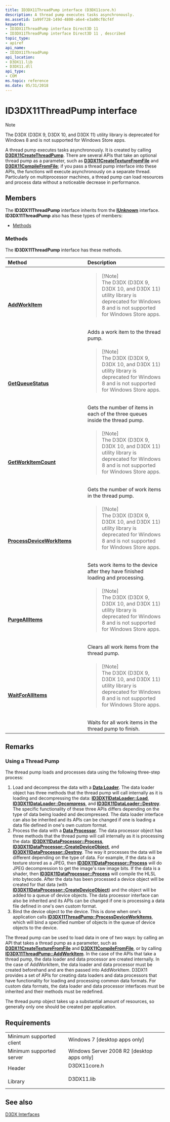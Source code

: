 ```yaml
---
title: ID3DX11ThreadPump interface (D3DX11core.h)
description: A thread pump executes tasks asynchronously.
ms.assetid: 1a99f728-149d-4800-a6e4-e3a00cf8cf4f
keywords:
- ID3DX11ThreadPump interface Direct3D 11
- ID3DX11ThreadPump interface Direct3D 11 , described
topic_type:
- apiref
api_name:
- ID3DX11ThreadPump
api_location:
- D3DX11.lib
- D3DX11.dll
api_type:
- COM
ms.topic: reference
ms.date: 05/31/2018
---
```


# ID3DX11ThreadPump interface

> [!Note]  
> The D3DX (D3DX 9, D3DX 10, and D3DX 11) utility library is deprecated for Windows 8 and is not supported for Windows Store apps.

 

A thread pump executes tasks asynchronously. It is created by calling [**D3DX11CreateThreadPump**](d3dx11createthreadpump.md). There are several APIs that take an optional thread pump as a parameter, such as [**D3DX11CreateTextureFromFile**](d3dx11createtexturefromfile.md) and [**D3DX11CompileFromFile**](d3dx11compilefromfile.md); if you pass a thread pump interface into these APIs, the functions will execute asynchronously on a separate thread. Particularly on multiprocessor machines, a thread pump can load resources and process data without a noticeable decrease in performance.

## Members

The **ID3DX11ThreadPump** interface inherits from the [**IUnknown**](https://docs.microsoft.com/windows/desktop/api/unknwn/nn-unknwn-iunknown) interface. **ID3DX11ThreadPump** also has these types of members:

-   [Methods](#methods)

### Methods

The **ID3DX11ThreadPump** interface has these methods.



<table>
<colgroup>
<col style="width: 50%" />
<col style="width: 50%" />
</colgroup>
<thead>
<tr class="header">
<th style="text-align: left;">Method</th>
<th style="text-align: left;">Description</th>
</tr>
</thead>
<tbody>
<tr class="odd">
<td style="text-align: left;"><a href="id3dx11threadpump-addworkitem.md"><strong>AddWorkItem</strong></a></td>
<td style="text-align: left;"><blockquote>
[!Note]<br />
The D3DX (D3DX 9, D3DX 10, and D3DX 11) utility library is deprecated for Windows 8 and is not supported for Windows Store apps.
</blockquote>
<br/> Adds a work item to the thread pump.<br/></td>
</tr>
<tr class="even">
<td style="text-align: left;"><a href="id3dx11threadpump-getqueuestatus.md"><strong>GetQueueStatus</strong></a></td>
<td style="text-align: left;"><blockquote>
[!Note]<br />
The D3DX (D3DX 9, D3DX 10, and D3DX 11) utility library is deprecated for Windows 8 and is not supported for Windows Store apps.
</blockquote>
<br/> Gets the number of items in each of the three queues inside the thread pump.<br/></td>
</tr>
<tr class="odd">
<td style="text-align: left;"><a href="id3dx11threadpump-getworkitemcount.md"><strong>GetWorkItemCount</strong></a></td>
<td style="text-align: left;"><blockquote>
[!Note]<br />
The D3DX (D3DX 9, D3DX 10, and D3DX 11) utility library is deprecated for Windows 8 and is not supported for Windows Store apps.
</blockquote>
<br/> Gets the number of work items in the thread pump.<br/></td>
</tr>
<tr class="even">
<td style="text-align: left;"><a href="id3dx11threadpump-processdeviceworkitems.md"><strong>ProcessDeviceWorkItems</strong></a></td>
<td style="text-align: left;"><blockquote>
[!Note]<br />
The D3DX (D3DX 9, D3DX 10, and D3DX 11) utility library is deprecated for Windows 8 and is not supported for Windows Store apps.
</blockquote>
<br/> Sets work items to the device after they have finished loading and processing.<br/></td>
</tr>
<tr class="odd">
<td style="text-align: left;"><a href="id3dx11threadpump-purgeallitems.md"><strong>PurgeAllItems</strong></a></td>
<td style="text-align: left;"><blockquote>
[!Note]<br />
The D3DX (D3DX 9, D3DX 10, and D3DX 11) utility library is deprecated for Windows 8 and is not supported for Windows Store apps.
</blockquote>
<br/> Clears all work items from the thread pump.<br/></td>
</tr>
<tr class="even">
<td style="text-align: left;"><a href="id3dx11threadpump-waitforallitems.md"><strong>WaitForAllItems</strong></a></td>
<td style="text-align: left;"><blockquote>
[!Note]<br />
The D3DX (D3DX 9, D3DX 10, and D3DX 11) utility library is deprecated for Windows 8 and is not supported for Windows Store apps.
</blockquote>
<br/> Waits for all work items in the thread pump to finish.<br/></td>
</tr>
</tbody>
</table>



 

## Remarks

### Using a Thread Pump

The thread pump loads and processes data using the following three-step process:

1.  Load and decompress the data with a [**Data Loader**](id3dx11dataloader.md). The data loader object has three methods that the thread pump will call internally as it is loading and decompressing the data: [**ID3DX11DataLoader::Load**](id3dx11dataloader-load.md), [**ID3DX11DataLoader::Decompress**](id3dx11dataloader-decompress.md), and [**ID3DX11DataLoader::Destroy**](id3dx11dataloader-destroy.md). The specific functionality of these three APIs differs depending on the type of data being loaded and decompressed. The data loader interface can also be inherited and its APIs can be changed if one is loading a data file defined in one's own custom format.
2.  Process the data with a [**Data Processor**](id3dx11dataprocessor.md). The data processor object has three methods that the thread pump will call internally as it is processing the data: [**ID3DX11DataProcessor::Process**](id3dx11dataprocessor-process.md), [**ID3DX11DataProcessor::CreateDeviceObject**](id3dx11dataprocessor-createdeviceobject.md), and [**ID3DX11DataProcessor::Destroy**](id3dx11dataprocessor-destroy.md). The way it processes the data will be different depending on the type of data. For example, if the data is a texture stored as a JPEG, then [**ID3DX11DataProcessor::Process**](id3dx11dataprocessor-process.md) will do JPEG decompression to get the image's raw image bits. If the data is a shader, then [**ID3DX11DataProcessor::Process**](id3dx11dataprocessor-process.md) will compile the HLSL into bytecode. After the data has been processed a device object will be created for that data (with [**ID3DX11DataProcessor::CreateDeviceObject**](id3dx11dataprocessor-createdeviceobject.md)) and the object will be added to a queue of device objects. The data processor interface can also be inherited and its APIs can be changed if one is processing a data file defined in one's own custom format.
3.  Bind the device object to the device. This is done when one's application calls [**ID3DX11ThreadPump::ProcessDeviceWorkItems**](id3dx11threadpump-processdeviceworkitems.md), which will bind a specified number of objects in the queue of device objects to the device.

The thread pump can be used to load data in one of two ways: by calling an API that takes a thread pump as a parameter, such as [**D3DX11CreateTextureFromFile**](d3dx11createtexturefromfile.md) and [**D3DX11CompileFromFile**](d3dx11compilefromfile.md), or by calling [**ID3DX11ThreadPump::AddWorkItem**](id3dx11threadpump-addworkitem.md). In the case of the APIs that take a thread pump, the data loader and data processor are created internally. In the case of AddWorkItem, the data loader and data processor must be created beforehand and are then passed into AddWorkItem. D3DX11 provides a set of APIs for creating data loaders and data processors that have functionality for loading and processing common data formats. For custom data formats, the data loader and data processor interfaces must be inherited and their methods must be redefined.

The thread pump object takes up a substantial amount of resources, so generally only one should be created per application.

## Requirements



|                                     |                                                                                         |
|-------------------------------------|-----------------------------------------------------------------------------------------|
| Minimum supported client<br/> | Windows 7 \[desktop apps only\]<br/>                                              |
| Minimum supported server<br/> | Windows Server 2008 R2 \[desktop apps only\]<br/>                                 |
| Header<br/>                   | <dl> <dt>D3DX11core.h</dt> </dl> |
| Library<br/>                  | <dl> <dt>D3DX11.lib</dt> </dl>   |



## See also

<dl> <dt>

[D3DX Interfaces](d3d11-graphics-reference-d3dx11-interfaces.md)
</dt> </dl>

 

 





